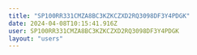 ```yaml
---
title: "SP100RR331CMZA8BC3KZKCZXD2RQ3098DF3Y4PDGK"
date: 2024-04-08T10:15:41.916Z
user: SP100RR331CMZA8BC3KZKCZXD2RQ3098DF3Y4PDGK
layout: "users"
---
```

    